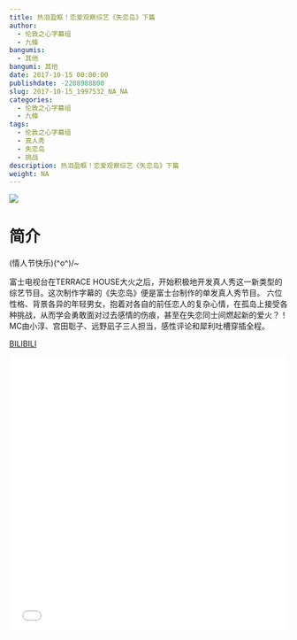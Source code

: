 ```yaml
---
title: 热泪盈眶！恋爱观察综艺《失恋岛》下篇
author: 
  - 伦敦之心字幕组
  - 九條
bangumis: 
  - 其他
bangumi: 其他
date: 2017-10-15 00:00:00
publishdate: -2208988800
slug: 2017-10-15_1997532_NA_NA
categories: 
  - 伦敦之心字幕组
  - 九條
tags: 
  - 伦敦之心字幕组
  - 真人秀
  - 失恋岛
  - 挑战
description: 热泪盈眶！恋爱观察综艺《失恋岛》下篇
weight: NA
---
```


![](https://i.imgur.com/51wb4tO.jpg)

# 简介  
 (情人节快乐)(^o^)/~
富士电视台在TERRACE HOUSE大火之后，开始积极地开发真人秀这一新类型的综艺节目。这次制作字幕的《失恋岛》便是富士台制作的单发真人秀节目。 六位性格、背景各异的年轻男女，抱着对各自的前任恋人的复杂心情，在孤岛上接受各种挑战，从而学会勇敢面对过去感情的伤痕，甚至在失恋同士间燃起新的爱火？！ MC由小淳、宫田聡子、远野凪子三人担当，感性评论和犀利吐槽穿插全程。

  [BILIBILI](https://www.bilibili.com/video/av1997532/)


  <iframe src="//www.bilibili.com/html/html5player.html?cid=3087170&aid=1997532" width="100%" height="500" frameborder="0" allowfullscreen="allowfullscreen"></iframe>
